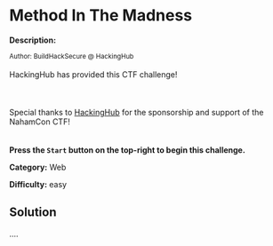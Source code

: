 # Method In The Madness

**Description:**

<small>Author: BuildHackSecure @ HackingHub</small><br><br>HackingHub has provided this CTF challenge! <br><br> <br><br> Special thanks to <a href="https://hackinghub.io/">HackingHub</a> for the sponsorship and support of the NahamCon CTF!  <br> <a href="https://hackinghub.io/"> </a> <br><br> <b>Press the <code>Start</code> button on the top-right to begin this challenge.</b>


**Category:** Web

**Difficulty:** easy

## Solution

....
